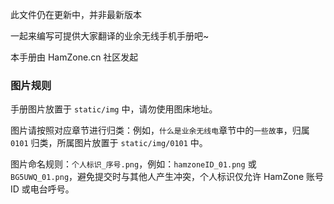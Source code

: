 此文件仍在更新中，并非最新版本

一起来编写可提供大家翻译的业余无线手机手册吧~

本手册由 HamZone.cn 社区发起


### 图片规则

手册图片放置于 `static/img` 中，请勿使用图床地址。  

图片请按照对应章节进行归类：例如，`什么是业余无线电`章节中的`一些故事`，归属 `0101` 归类，所属图片放置于 `static/img/0101` 中。  

图片命名规则：`个人标识_序号.png`，例如：`hamzoneID_01.png` 或 `BG5UWQ_01.png`，避免提交时与其他人产生冲突，个人标识仅允许 HamZone 账号 ID 或电台呼号。
